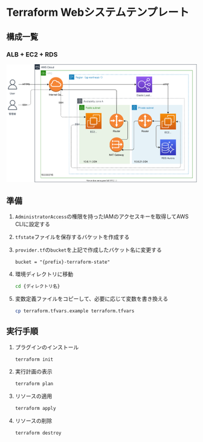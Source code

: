 # Terraform Webシステムテンプレート

## 構成一覧

### ALB + EC2 + RDS

![システム構成図](./alb_ec2_rds/01_diagram.drawio.svg)

## 準備

1. `AdministratorAccess`の権限を持ったIAMのアクセスキーを取得してAWS CLIに設定する

1. `tfstate`ファイルを保存するバケットを作成する

1. `provider.tf`の`bucket`を上記で作成したバケット名に変更する

    ```HCL
    bucket = "{prefix}-terraform-state"
    ```

1. 環境ディレクトリに移動

    ```bash
    cd {ディレクトリ名}
    ```

1. 変数定義ファイルをコピーして、必要に応じて変数を書き換える

    ```bash
    cp terraform.tfvars.example terraform.tfvars
    ```

## 実行手順

1. プラグインのインストール

    ```bash
    terraform init
    ```

1. 実行計画の表示

    ```bash
    terraform plan
    ```

1. リソースの適用

    ```bash
    terraform apply
    ```

1. リソースの削除

    ```bash
    terraform destroy
    ```
